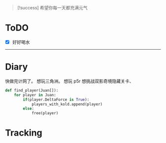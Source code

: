 > [!success] 希望你每一天都充满元气
# ToDO
- [x] 好好喝水
---

# Diary
快做完计网了。
想玩三角洲。
想玩 p5r
想挑战双影奇境隐藏关卡、
```python
def find_player(Juan[]):
	for player in Juan:
		if(player.DeltaForce is True):
			players_with_kold.append(player)
		else:
			free(player)
```




# Tracking







